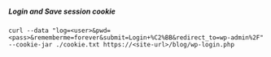 ##### Login and Save session cookie
`curl --data "log=<user>&pwd=<pass>&rememberme=forever&submit=Login+%C2%BB&redirect_to=wp-admin%2F" --cookie-jar ./cookie.txt https://<site-url>/blog/wp-login.php`
